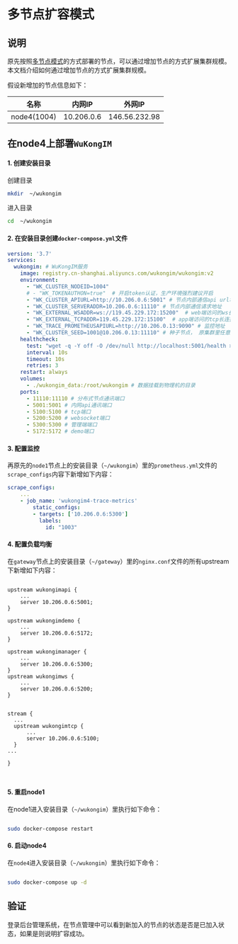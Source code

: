 
# 多节点扩容模式

## 说明

原先按照[多节点模式](multinode.md)的方式部署的节点，可以通过增加节点的方式扩展集群规模。本文档介绍如何通过增加节点的方式扩展集群规模。

假设新增加的节点信息如下：

| 名称 | 内网IP | 外网IP |
| --- | --- | --- | 
| node4(1004) | 10.206.0.6 | 146.56.232.98 | 


## 在node4上部署`WuKongIM`

#### 1. 创建安装目录

创建目录

```bash
mkdir  ~/wukongim
```

进入目录

```bash
cd  ~/wukongim
```

#### 2. 在安装目录创建`docker-compose.yml`文件


```yaml
version: '3.7'
services:
  wukongim: # WuKongIM服务
    image: registry.cn-shanghai.aliyuncs.com/wukongim/wukongim:v2
    environment:
      - "WK_CLUSTER_NODEID=1004" 
      # - "WK_TOKENAUTHON=true"  # 开启token认证，生产环境强烈建议开启
      - "WK_CLUSTER_APIURL=http://10.206.0.6:5001" # 节点内部通信api url地址，这里ip换成自己节点实际node2的内网ip  
      - "WK_CLUSTER_SERVERADDR=10.206.0.6:11110" # 节点内部通信请求地址
      - "WK_EXTERNAL_WSADDR=ws://119.45.229.172:15200"  # web端访问的ws长连接地址
      - "WK_EXTERNAL_TCPADDR=119.45.229.172:15100"  # app端访问的tcp长连接地址
      - "WK_TRACE_PROMETHEUSAPIURL=http://10.206.0.13:9090" # 监控地址
      - "WK_CLUSTER_SEED=1001@10.206.0.13:11110" # 种子节点， 原集群里任意节点都可以做为种子节点，这里将node1节点作为种子节点
    healthcheck:
      test: "wget -q -Y off -O /dev/null http://localhost:5001/health > /dev/null 2>&1"
      interval: 10s
      timeout: 10s
      retries: 3       
    restart: always  
    volumes:
      - ./wukongim_data:/root/wukongim # 数据挂载到物理机的目录
    ports:
      - 11110:11110 # 分布式节点通讯端口
      - 5001:5001 # 内网api通讯端口
      - 5100:5100 # tcp端口
      - 5200:5200 # websocket端口
      - 5300:5300 # 管理端端口  
      - 5172:5172 # demo端口

```

#### 3. 配置监控

再原先的`node1`节点上的安装目录（`~/wukongim`）里的`prometheus.yml`文件的`scrape_configs`内容下新增如下内容：

```yaml
scrape_configs:
    ...
    - job_name: 'wukongim4-trace-metrics'
        static_configs:
        - targets: ['10.206.0.6:5300']
          labels:
            id: "1003"

```

#### 4. 配置负载均衡

在`gateway`节点上的安装目录（`~/gateway`）里的`nginx.conf`文件的所有upstream下新增如下内容：


```nginx

upstream wukongimapi {
    ...
    server 10.206.0.6:5001;
}

upstream wukongimdemo {
    ...
    server 10.206.0.6:5172;
}

upstream wukongimanager {
    ...
    server 10.206.0.6:5300;
}
upstream wukongimws {
    ...
    server 10.206.0.6:5200;
}


stream {
  ...
  upstream wukongimtcp {
      ...
      server 10.206.0.6:5100;
  }
...

}



```


#### 5. 重启node1

在node1进入安装目录（`~/wukongim`）里执行如下命令：

```bash

sudo docker-compose restart

```

#### 6. 启动node4

在`node4`进入安装目录（`~/wukongim`）里执行如下命令：

```bash

sudo docker-compose up -d

```


## 验证

登录后台管理系统，在节点管理中可以看到新加入的节点的状态是否是已加入状态，如果是则说明扩容成功。

